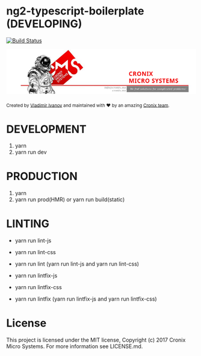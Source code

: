 # ng2-typescript-boilerplate (DEVELOPING)

<a href="https://travis-ci.org/CronixMicroSystems/ng2-typescript-boilerplate">
    <img src="https://travis-ci.org/CronixMicroSystems/ng2-typescript-boilerplate.svg?branch=master" alt="Build Status" />
</a>

![alt text](./cronix.png)

<div>
  <sub>Created by <a href="https://github.com/Kokatsuna">Vladimir Ivanov</a> and maintained with ❤️ by an amazing <a href="https://github.com/CronixMicroSystems">Cronix team</a>.</sub>
</div>

# DEVELOPMENT

1. yarn
2. yarn run dev

# PRODUCTION

1. yarn
2. yarn run prod(HMR)  or  yarn run build(static)

# LINTING

* yarn run lint-js
* yarn run lint-css
* yarn run lint (yarn run lint-js and yarn run lint-css)

* yarn run lintfix-js
* yarn run lintfix-css
* yarn run lintfix (yarn run lintfix-js and yarn run lintfix-css)


# License

This project is licensed under the MIT license, Copyright (c) 2017 Cronix Micro Systems. For more information see LICENSE.md.
